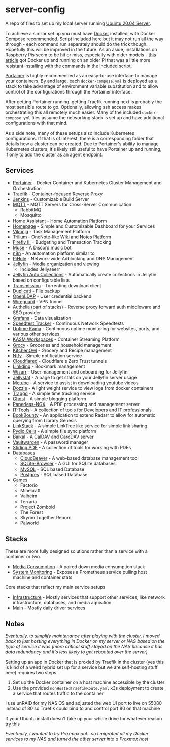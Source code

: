 # server-config

A repo of files to set up my local server running [Ubuntu 20.04 Server](https://ubuntu.com/server/docs/installation).

To achieve a similar set up you must have [Docker](https://docs.docker.com/get-docker/) installed, with Docker Compose recommended. Script included here but it may not run all the way through - each command run separately should do the trick though. Hopefully this will be improved in the future. As an aside, installations on Raspberry Pis seem to be hit or miss, especially with older models - [this article](https://withblue.ink/2019/07/13/yes-you-can-run-docker-on-raspbian.html#:~:text=Turns%20out%20there's%20plenty%20of,can%20also%20install%20Docker%20Compose.) got Docker up and running on an older Pi that was a little more resistant installing with the commands in the included script.

[Portainer](https://www.portainer.io/) is highly recommended as an easy-to-use interface to manage your containers. By and large, each `docker-compose.yml` is deployed as a stack to take advantage of environment variable substitution and to allow control of the configurations through the Portainer interface.

After getting Portainer running, getting Traefik running next is probably the most sensible route to go. Optionally, allowing ssh access makes orchestrating this all remotely much easier. Many of the included `docker-compose.yml` files assume the networking stack is set up and have additional configurations with that mind.

As a side note, many of these setups also include Kubernetes configurations. If that is of interest, there is a corresponding folder that details how a cluster can be created. Due to Portainer's ability to manage Kubernetes clusters, it's likely still useful to have Portainer up and running, if only to add the cluster as an agent endpoint.

## Services

- [Portainer](./services/portainer) - Docker Container and Kubernetes Cluster Management and Orchestration
- [Traefik](./services/traefik) - Container-focused Reverse Proxy
- [Jenkins](./services/jenkins) - Customizable Build Server
- [MQTT](./services/mqtt) - MQTT Servers for Cross-Server Communication
  - RabbitMQ
  - Mosquitto
- [Home Assistant](./services/homeassistant) - Home Automation Platform
- [Homepage](./services/homepage) - Simple and Customizable Dashboard for your Services
- [Vikunja](./services/vikunja) - Task Management Platform
- [Trilium](./services/trilium) - OneNote-like Wiki and Notes Platform
- [Firefly III](./services/fireflyiii) - Budgeting and Transaction Tracking
- [Muse](./services/muse) - A Discord music bot
- [n8n](./services/n8n) - An automation platform similar to
- [PiHole](./services/pihole) - Network-wide Adblocking and DNS Management
- [Jellyfin](./services/jellyfin) - Media organization and viewing
  - Includes Jellyseerr
- [Jellyfin Auto Collections](./services/jellyfin-auto-collections/) - Automatically create collections in Jellyfin based on configurable lists
- [Transmission](./services/torrent) - Torrenting download client
- [Duplicati](./services/duplicati/) - File backup
- [OpenLDAP](./services/ldap) - User credential backend
- [Wireguard](./services/vpn) - VPN tunnel
- Authelia (part of stacks) - Reverse proxy forward auth middleware and SSO provider
- [Grafana](./services/grafana/) - Data visualization
- [Speedtest Tracker](./services/speedtest/) - Continuous Network Speedtests
- [Uptime Kama](./services/uptime/) - Continuous uptime monitoring for websites, ports, and various other services
- [KASM Workspaces](./services/kasm) - Container Streaming Platform
- [Grocy](./services/grocy) - Groceries and household management
- [KitchenOwl](./services/kitchenowl) - Grocery and Recipe management
- [Ntfy](./services/ntfy) - Simple notification service
- [Cloudflared](./services/cloudflared) - Cloudflare's Zero Trust tunnels
- [Linkding](./services/linkding) - Bookmark management
- [Wizarr](./services/wizarr) - User management and onboarding for Jellyfin
- [Jellystat](./services/jellystat) - A page to get stats on your Jellyfin server usage
- [Metube](./services/metube) - A service to assist in downloading youtube videos
- [Dozzle](./services/dozzle) - A light weight service to view logs from docker containers
- [Traggo](./services/traggo) - A simple time tracking service
- [Ghost](./services/ghost) - A simple blogging platform
- [Paperless-NGX](./services/paperless-ngx) - A PDF processing and management server
- [IT-Tools](./services/it-tools) - A collection of tools for Developers and IT professionals
- [BookBounty](./services/bookbounty) - An application to extend Radarr to allow for automatic querying from Library Genesis
- [LinkStack](./services/linkstack) - A simple LinkTree like service for simple link sharing
- [Pydio Cells](./services/pydio-cells) - A simple file sync platform
- [Baikal](./services/baikal) - A CalDAV and CardDAV server
- [Vaultwarden](./services/vaultwarden) - A password manager
- [Stirling PDF](./services/stirling-pdf) - A collection of tools for working with PDFs
- [Databases](./databases)
  - [CloudBeaver](./services/databases/cloudbeaver) - A web-based database management tool
  - [SQLite-Browser](./services/databases/sqlite-browser) - A GUI for SQLite databases
  - [MySQL](./services/databases/mysql) - SQL based Database
  - [Postgres](./services/databases/postgres) - SQL based Database
- [Games](./games)
  - Factorio
  - Minecraft
  - Valheim
  - Terraria
  - Project Zomboid
  - The Forest
  - Skyrim Together Reborn
  - Palworld

## Stacks

These are more fully designed solutions rather than a service with a container or two.

- [Media Consumption](./stacks/media-consumption/) - A paired down media consumption stack
- [System Monitoring](./stacks/system-monitoring) - Exposes a Prometheus service pulling host machine and container stats

Core stacks that reflect my main service setups

- [Infrastructure](./stacks/core/infrastructure/) - Mostly services that support other services, like network infrastructure, databases, and media aquisition
- [Main](./stacks/core/main/) - Mostly daily driver services

## Notes

_Eventually, to simplify maintenance after playing with the cluster, I moved back to just hosting everything in Docker on my server or NAS based on the type of service it was (more critical stuff stayed on the NAS because it has data redundancy and it's less likely to get rebooted over the server)_

Setting up an app in Docker that is proxied by Traefik in the cluster (yes this is kind of a weird hybrid set up for a service but we are self-hosting stuff here) requires two steps.

1. Set up the Docker container on a host machine accessible by the cluster
2. Use the provided `nonHostedTraefikRoute.yaml` k3s deployment to create a service that routes traffic to the container

I use unRAID for my NAS OS and adjusted the web UI port to live on 55080 instead of 80 so Traefik could bind to and control port 80 on that machine

If your Ubuntu install doesn't take up your whole drive for whatever reason [try this](https://askubuntu.com/questions/1269493/ubuntu-server-20-04-1-lts-not-all-disk-space-was-allocated-during-installation)

_Eventually, I wanted to try Proxmox out...so I migrated all my Docker services to my NAS and turned the other server into a Proxmox host_
